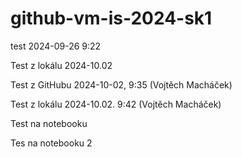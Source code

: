 # github-vm-is-2024-sk1


test 2024-09-26 9:22


Test z lokálu 2024-10.02

Test z GitHubu 2024-10-02, 9:35 (Vojtěch Macháček)

Test z lokálu 2024-10.02. 9:42 (Vojtěch Macháček)

Test na notebooku

Tes na notebooku 2
